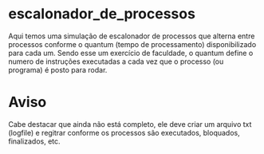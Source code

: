 # escalonador_de_processos
Aqui temos uma simulação de escalonador de processos que alterna entre processos conforme o quantum (tempo de processamento) disponibilizado para cada um. Sendo esse um exercício de faculdade, o quantum define o numero de instruções executadas a cada vez que o processo (ou programa) é posto para rodar.
# Aviso
Cabe destacar que ainda não está completo, ele deve criar um arquivo txt (logfile) e regitrar conforme os processos são executados, bloquados, finalizados, etc. 
